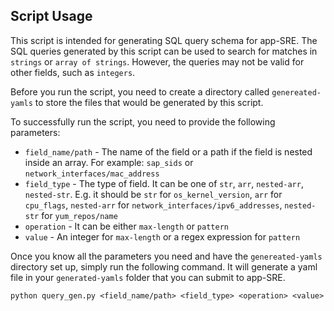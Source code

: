## Script Usage ##
This script is intended for generating SQL query schema for app-SRE. The SQL queries generated by this script can be used to search for matches in `strings` or `array of strings`. However, the queries may not be valid for other fields, such as `integers`.

Before you run the script, you need to create a directory called `genereated-yamls` to store the files that would be generated by this script.

To successfully run the script, you need to provide the following parameters:
* `field_name/path` - The name of the field or a path if the field is nested inside an array. For example: `sap_sids` or `network_interfaces/mac_address`
* `field_type` - The type of field. It can be one of `str`, `arr`, `nested-arr`, `nested-str`. E.g. it should be `str` for `os_kernel_version`, `arr` for `cpu_flags`, `nested-arr` for `network_interfaces/ipv6_addresses`, `nested-str` for `yum_repos/name`
* `operation` - It can be either `max-length` or `pattern` 
* `value` - An integer for `max-length` or a regex expression for `pattern`
  
Once you know all the parameters you need and have the `genereated-yamls` directory set up, simply run the following command. It will generate a yaml file in your `generated-yamls` folder that you can submit to app-SRE. 

```
python query_gen.py <field_name/path> <field_type> <operation> <value>
```
